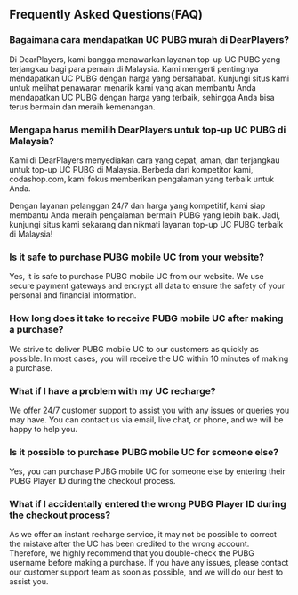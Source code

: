 ## Frequently Asked Questions(FAQ)

### Bagaimana cara mendapatkan UC PUBG murah di DearPlayers?

Di DearPlayers, kami bangga menawarkan layanan top-up UC PUBG yang terjangkau bagi para pemain di Malaysia. Kami mengerti pentingnya mendapatkan UC PUBG dengan harga yang bersahabat. Kunjungi situs kami untuk melihat penawaran menarik kami yang akan membantu Anda mendapatkan UC PUBG dengan harga yang terbaik, sehingga Anda bisa terus bermain dan meraih kemenangan.

### Mengapa harus memilih DearPlayers untuk top-up UC PUBG di Malaysia?

Kami di DearPlayers menyediakan cara yang cepat, aman, dan terjangkau untuk top-up UC PUBG di Malaysia. Berbeda dari kompetitor kami, codashop.com, kami fokus memberikan pengalaman yang terbaik untuk Anda.

Dengan layanan pelanggan 24/7 dan harga yang kompetitif, kami siap membantu Anda meraih pengalaman bermain PUBG yang lebih baik. Jadi, kunjungi situs kami sekarang dan nikmati layanan top-up UC PUBG terbaik di Malaysia!

### Is it safe to purchase PUBG mobile UC from your website?

Yes, it is safe to purchase PUBG mobile UC from our website. We use secure payment gateways and encrypt all data to ensure the safety of your personal and financial information.

### How long does it take to receive PUBG mobile UC after making a purchase?

We strive to deliver PUBG mobile UC to our customers as quickly as possible. In most cases, you will receive the UC within 10 minutes of making a purchase.

### What if I have a problem with my UC recharge?

We offer 24/7 customer support to assist you with any issues or queries you may have. You can contact us via email, live chat, or phone, and we will be happy to help you.

### Is it possible to purchase PUBG mobile UC for someone else?

Yes, you can purchase PUBG mobile UC for someone else by entering their PUBG Player ID during the checkout process.

### What if I accidentally entered the wrong PUBG Player ID during the checkout process?

As we offer an instant recharge service, it may not be possible to correct the mistake after the UC has been credited to the wrong account. Therefore, we highly recommend that you double-check the PUBG username before making a purchase. If you have any issues, please contact our customer support team as soon as possible, and we will do our best to assist you.
